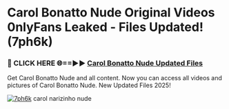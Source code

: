 # Carol Bonatto Nude Original Videos 0nlyFans Leaked - Files Updated! (7ph6k)

<h3>🔴 CLICK HERE 🌐==►► <a href="https://tinyurl.com/4mcuefdz" rel="nofollow">Carol Bonatto Nude Updated Files</a></h3>

Get Carol Bonatto Nude and all content. Now you can access all videos and pictures of Carol Bonatto Nude. New Updated Files 2025!

[![7ph6k](https://i.imgur.com/StAQSOY.gif)](https://tinyurl.com/4mcuefdz)
carol narizinho nude